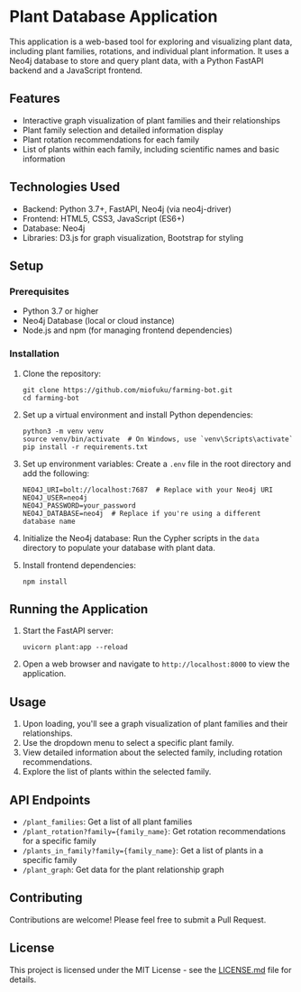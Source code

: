 # Plant Database Application

This application is a web-based tool for exploring and visualizing plant data, including plant families, rotations, and individual plant information. It uses a Neo4j database to store and query plant data, with a Python FastAPI backend and a JavaScript frontend.

## Features

- Interactive graph visualization of plant families and their relationships
- Plant family selection and detailed information display
- Plant rotation recommendations for each family
- List of plants within each family, including scientific names and basic information

## Technologies Used

- Backend: Python 3.7+, FastAPI, Neo4j (via neo4j-driver)
- Frontend: HTML5, CSS3, JavaScript (ES6+)
- Database: Neo4j
- Libraries: D3.js for graph visualization, Bootstrap for styling

## Setup

### Prerequisites

- Python 3.7 or higher
- Neo4j Database (local or cloud instance)
- Node.js and npm (for managing frontend dependencies)

### Installation

1. Clone the repository:
   ```
   git clone https://github.com/miofuku/farming-bot.git
   cd farming-bot
   ```

2. Set up a virtual environment and install Python dependencies:
   ```
   python3 -m venv venv
   source venv/bin/activate  # On Windows, use `venv\Scripts\activate`
   pip install -r requirements.txt
   ```

3. Set up environment variables:
   Create a `.env` file in the root directory and add the following:
   ```
   NEO4J_URI=bolt://localhost:7687  # Replace with your Neo4j URI
   NEO4J_USER=neo4j
   NEO4J_PASSWORD=your_password
   NEO4J_DATABASE=neo4j  # Replace if you're using a different database name
   ```

4. Initialize the Neo4j database:
   Run the Cypher scripts in the `data` directory to populate your database with plant data.

5. Install frontend dependencies:
   ```
   npm install
   ```

## Running the Application

1. Start the FastAPI server:
   ```
   uvicorn plant:app --reload
   ```

2. Open a web browser and navigate to `http://localhost:8000` to view the application.

## Usage

1. Upon loading, you'll see a graph visualization of plant families and their relationships.
2. Use the dropdown menu to select a specific plant family.
3. View detailed information about the selected family, including rotation recommendations.
4. Explore the list of plants within the selected family.

## API Endpoints

- `/plant_families`: Get a list of all plant families
- `/plant_rotation?family={family_name}`: Get rotation recommendations for a specific family
- `/plants_in_family?family={family_name}`: Get a list of plants in a specific family
- `/plant_graph`: Get data for the plant relationship graph

## Contributing

Contributions are welcome! Please feel free to submit a Pull Request.

## License

This project is licensed under the MIT License - see the [LICENSE.md](LICENSE.md) file for details.
